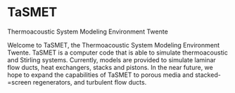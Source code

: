 # TaSMET
Thermoacoustic System Modeling Environment Twente

Welcome to TaSMET, the Thermoacoustic System Modeling Environment Twente. TaSMET is a computer code that is able to simulate thermoacoustic and Stirling systems. Currently, models are provided to simulate laminar flow ducts, heat exchangers, stacks and pistons. In the near future, we hope to expand the capabilities of TaSMET to porous media and stacked-=screen regenerators, and turbulent flow ducts.
